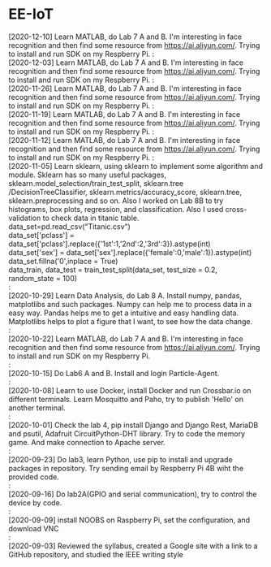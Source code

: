 # EE-IoT
[2020-12-10] Learn MATLAB, do Lab 7 A and B. I'm interesting in face recognition and then find some resource from https://ai.aliyun.com/. Trying to install and run SDK on my Respberry Pi.
:  
[2020-12-03] Learn MATLAB, do Lab 7 A and B. I'm interesting in face recognition and then find some resource from https://ai.aliyun.com/. Trying to install and run SDK on my Respberry Pi.
:  
[2020-11-26] Learn MATLAB, do Lab 7 A and B. I'm interesting in face recognition and then find some resource from https://ai.aliyun.com/. Trying to install and run SDK on my Respberry Pi.
:  
[2020-11-19] Learn MATLAB, do Lab 7 A and B. I'm interesting in face recognition and then find some resource from https://ai.aliyun.com/. Trying to install and run SDK on my Respberry Pi.
:  
[2020-11-12] Learn MATLAB, do Lab 7 A and B. I'm interesting in face recognition and then find some resource from https://ai.aliyun.com/. Trying to install and run SDK on my Respberry Pi.
:  
[2020-11-05] Learn sklearn, using sklearn to implement some algorithm and module. Sklearn has so many useful packages, sklearn.model_selection/train_test_split, sklearn.tree /DecisionTreeClassifier, sklearn.metrics/accuracy_score, sklearn.tree, sklearn.preprocessing and so on. Also I worked on Lab 8B to try histograms, box plots, regression, and classification. Also I used cross-validation to check data in titanic table.  
              data_set=pd.read_csv("Titanic.csv")  
              data_set['pclass'] = data_set['pclass'].replace({'1st':1,'2nd':2,'3rd':3}).astype(int)  
              data_set['sex'] = data_set['sex'].replace({'female':0,'male':1}).astype(int)  
              data_set.fillna('0',inplace = True)  
              data_train, data_test = train_test_split(data_set, test_size = 0.2, random_state = 100)  
:  
[2020-10-29] Learn Data Analysis, do Lab 8 A. Install numpy, pandas, matplotlibs and such packages. Numpy can help me to process data in a easy way. Pandas helps me to get a intuitive and easy handling data. Matplotlibs helps to plot a figure that I want, to see how the data change.  
:  
[2020-10-22] Learn MATLAB, do Lab 7 A and B. I'm interesting in face recognition and then find some resource from https://ai.aliyun.com/. Trying to install and run SDK on my Respberry Pi.  
:  
[2020-10-15] Do Lab6 A and B.  Install and login Particle-Agent.   
:  
[2020-10-08] Learn to use Docker, install Docker and run Crossbar.io on different terminals. Learn Mosquitto and Paho, try to publish 'Hello' on another terminal.   
:  
[2020-10-01] Check the lab 4, pip install Django and Django Rest, MariaDB and psutil, Adafruit CircuitPython-DHT library. Try to code the memory game. And make connection to Apache server.  
:  
[2020-09-23] Do lab3, learn Python, use pip to install and upgrade packages in repository. Try sending email by Respberry Pi 4B wiht the provided code.  
:  
[2020-09-16] Do lab2A(GPIO and serial communication), try to control the device by code.  
:  
[2020-09-09] install NOOBS on Raspberry Pi, set the configuration, and download VNC  
:  
[2020-09-03] Reviewed the syllabus, created a Google site with a link to a GitHub repository, and studied the IEEE writing style  

